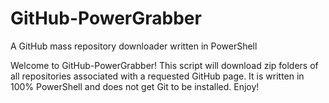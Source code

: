 # GitHub-PowerGrabber
A GitHub mass repository downloader written in PowerShell

Welcome to GitHub-PowerGrabber! This script will download zip folders of all repositories associated with a requested GitHub page.
It is written in 100% PowerShell and does not get Git to be installed. Enjoy!

